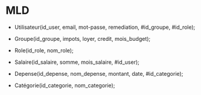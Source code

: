 # MLD

- Utilisateur(id_user, email, mot-passe, remediation, #id_groupe, #id_role);

- Groupe(id_groupe, impots, loyer, credit, mois_budget);

- Role(id_role, nom_role);

- Salaire(id_salaire, somme, mois_salaire, #id_user);

- Depense(id_depense, nom_depense, montant, date, #id_categorie);

- Catégorie(id_categorie, nom_categorie);